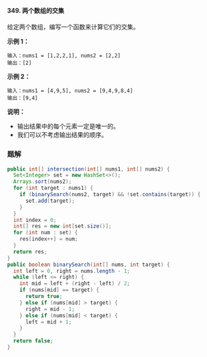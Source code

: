 #### 349. 两个数组的交集

给定两个数组，编写一个函数来计算它们的交集。

**示例 1：**

```shell
输入：nums1 = [1,2,2,1], nums2 = [2,2]
输出：[2]
```

**示例 2：**

```shell
输入：nums1 = [4,9,5], nums2 = [9,4,9,8,4]
输出：[9,4]
```

**说明：**

- 输出结果中的每个元素一定是唯一的。
- 我们可以不考虑输出结果的顺序。

### 题解

```java
public int[] intersection(int[] nums1, int[] nums2) {
  Set<Integer> set = new HashSet<>();
  Arrays.sort(nums2);
  for (int target : nums1) {
    if (binarySearch(nums2, target) && !set.contains(target)) {
      set.add(target);
    }
  }
  int index = 0;
  int[] res = new int[set.size()];
  for (int num : set) {
    res[index++] = num;
  }
  return res;
}
public boolean binarySearch(int[] nums, int target) {
  int left = 0, right = nums.length - 1;
  while (left <= right) {
    int mid = left + (right - left) / 2;
    if (nums[mid] == target) {
      return true;
    } else if (nums[mid] > target) {
      right = mid - 1;
    } else if (nums[mid] < target) {
      left = mid + 1;
    }
  }
  return false;
}
```

